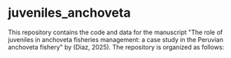 # juveniles_anchoveta

This repository contains the code and data for the manuscript "The role of juveniles in anchoveta fisheries management: a case study in the Peruvian anchoveta fishery" by (Diaz, 2025). The repository is organized as follows:

